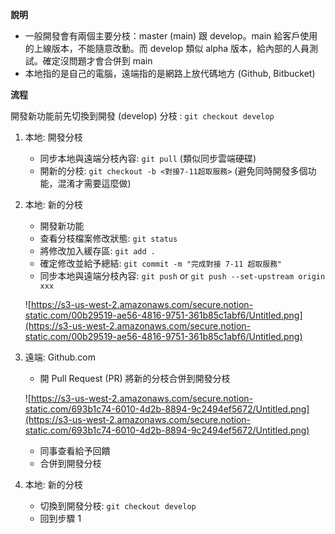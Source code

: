 **說明**

- 一般開發會有兩個主要分枝：master (main) 跟 develop。main 給客戶使用的上線版本，不能隨意改動。而 develop 類似 alpha 版本，給內部的人員測試。確定沒問題才會合併到 main
- 本地指的是自己的電腦，遠端指的是網路上放代碼地方 (Github, Bitbucket)

**流程**

開發新功能前先切換到開發 (develop) 分枝 : `git checkout develop`

1. 本地: 開發分枝
    - 同步本地與遠端分枝內容: `git pull` (類似同步雲端硬碟)
    - 開新的分枝: `git checkout -b <對接7-11超取服務>` (避免同時開發多個功能，混淆才需要這麼做)
2. 本地: 新的分枝
    - 開發新功能
    - 查看分枝檔案修改狀態: `git status`
    - 將修改加入緩存區: `git add .`
    - 確定修改並給予總結: `git commit -m "完成對接 7-11 超取服務"`
    - 同步本地與遠端分枝內容: `git push` or `git push --set-upstream origin xxx`

    ![https://s3-us-west-2.amazonaws.com/secure.notion-static.com/00b29519-ae56-4816-9751-361b85c1abf6/Untitled.png](https://s3-us-west-2.amazonaws.com/secure.notion-static.com/00b29519-ae56-4816-9751-361b85c1abf6/Untitled.png)

3. 遠端: Github.com
    - 開 Pull Request (PR) 將新的分枝合併到開發分枝

    ![https://s3-us-west-2.amazonaws.com/secure.notion-static.com/693b1c74-6010-4d2b-8894-9c2494ef5672/Untitled.png](https://s3-us-west-2.amazonaws.com/secure.notion-static.com/693b1c74-6010-4d2b-8894-9c2494ef5672/Untitled.png)

    - 同事查看給予回饋
    - 合併到開發分枝
4. 本地: 新的分枝
    - 切換到開發分枝: `git checkout develop`
    - 回到步驟 1
